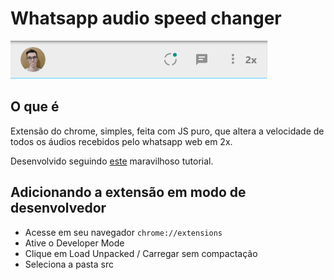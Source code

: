# Whatsapp audio speed changer

![screenshot](https://github.com/Doc-McCoy/whatsapp-audio-speed-changer/blob/master/screenshots/001.PNG)

## O que é

Extensão do chrome, simples, feita com JS puro, que altera a velocidade de todos os áudios recebidos pelo whatsapp web em 2x.

Desenvolvido seguindo [este](https://www.youtube.com/watch?v=j0Ih1xVyKbY) maravilhoso tutorial.

## Adicionando a extensão em modo de desenvolvedor

  - Acesse em seu navegador `chrome://extensions`
  - Ative o Developer Mode
  - Clique em Load Unpacked / Carregar sem compactação
  - Seleciona a pasta src
